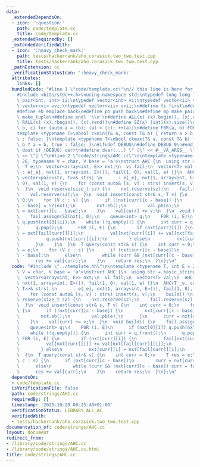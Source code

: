 ```yaml
---
data:
  _extendedDependsOn:
  - icon: ':question:'
    path: code/template.cc
    title: code/template.cc
  _extendedRequiredBy: []
  _extendedVerifiedWith:
  - icon: ':heavy_check_mark:'
    path: tests/hackerrank/aho_corasick.two_two.test.cpp
    title: tests/hackerrank/aho_corasick.two_two.test.cpp
  _pathExtension: cc
  _verificationStatusIcon: ':heavy_check_mark:'
  attributes:
    links: []
  bundledCode: "#line 1 \"code/template.cc\"\n// this line is here for a reason\n\
    #include <bits/stdc++.h>\nusing namespace std;\ntypedef long long ll;\ntypedef\
    \ pair<int, int> ii;\ntypedef vector<int> vi;\ntypedef vector<ii> vii;\ntypedef\
    \ vector<vi> vvi;\ntypedef vector<vii> vvii;\n#define fi first\n#define se second\n\
    #define eb emplace_back\n#define pb push_back\n#define mp make_pair\n#define mt\
    \ make_tuple\n#define endl '\\n'\n#define ALL(x) (x).begin(), (x).end()\n#define\
    \ RALL(x) (x).rbegin(), (x).rend()\n#define SZ(x) (int)(x).size()\n#define FOR(a,\
    \ b, c) for (auto a = (b); (a) < (c); ++(a))\n#define F0R(a, b) FOR (a, 0, (b))\n\
    template <typename T>\nbool ckmin(T& a, const T& b) { return a > b ? a = b, true\
    \ : false; }\ntemplate <typename T>\nbool ckmax(T& a, const T& b) { return a <\
    \ b ? a = b, true : false; }\n#ifndef DEBUG\n#define DEBUG 0\n#endif\n#define\
    \ dout if (DEBUG) cerr\n#define dvar(...) \" [\" << #__VA_ARGS__ \": \" << (__VA_ARGS__)\
    \ << \"] \"\n#line 2 \"code/strings/AHC.cc\"\n\ntemplate <typename T, int E =\
    \ 26, typename V = char, V base = 'a'>\nstruct AHC {\n  using str = basic_string<V>;\n\
    \  T e;\n  vector<array<int, E>> nxt;\n  vi fail;\n  vector<T> val;\n  AHC(T _e)\
    \ : e{_e}, nxt(1, array<int, E>()), fail(1, 0), val(1, e) {}\n  AHC(T _e, const\
    \ vector<pair<str, T>>& strs) \n      : e{_e}, nxt(1, array<int, E>()), fail(1,\
    \ 0), val(1, e) {\n    for (const auto& [s, v] : strs) insert(s, v);\n    build();\n\
    \  }\n  void reserve(size_t sz) {\n    nxt.reserve(sz);\n    fail.reserve(sz);\n\
    \    val.reserve(sz);\n  }\n  void insert(const str& s, T v) {\n    int curr =\
    \ 0;\n    for (V c : s) {\n      if (!nxt[curr][c - base]) {\n        nxt[curr][c\
    \ - base] = SZ(nxt);\n        nxt.eb();\n        val.pb(e);\n      }\n      curr\
    \ = nxt[curr][c - base];\n    }\n    val[curr] += v;\n  }\n  void build() {\n\
    \    fail.assign(SZ(nxt), 0);\n    queue<int> q;\n    F0R (i, E)\n      if (nxt[0][i])\
    \ q.push(nxt[0][i]);\n    while (!q.empty()) {\n      int curr = q.front();\n\
    \      q.pop();\n      F0R (i, E) {\n        if (nxt[curr][i]) {\n          fail[nxt[curr][i]]\
    \ = nxt[fail[curr]][i];\n          val[nxt[curr][i]] += val[nxt[fail[curr]][i]];\n\
    \          q.push(nxt[curr][i]);\n        } else\n          nxt[curr][i] = nxt[fail[curr]][i];\n\
    \      }\n    }\n  }\n  T query(const str& s) {\n    int curr = 0;\n    T res\
    \ = e;\n    for (V c : s) {\n      if (nxt[curr][c - base])\n        curr = nxt[curr][c\
    \ - base];\n      else\n        while (curr && !nxt[curr][c - base]) curr = fail[curr];\n\
    \      res += val[curr];\n    }\n    return res;\n  }\n};\n"
  code: "#include \"../template.hh\"\n\ntemplate <typename T, int E = 26, typename\
    \ V = char, V base = 'a'>\nstruct AHC {\n  using str = basic_string<V>;\n  T e;\n\
    \  vector<array<int, E>> nxt;\n  vi fail;\n  vector<T> val;\n  AHC(T _e) : e{_e},\
    \ nxt(1, array<int, E>()), fail(1, 0), val(1, e) {}\n  AHC(T _e, const vector<pair<str,\
    \ T>>& strs) \n      : e{_e}, nxt(1, array<int, E>()), fail(1, 0), val(1, e) {\n\
    \    for (const auto& [s, v] : strs) insert(s, v);\n    build();\n  }\n  void\
    \ reserve(size_t sz) {\n    nxt.reserve(sz);\n    fail.reserve(sz);\n    val.reserve(sz);\n\
    \  }\n  void insert(const str& s, T v) {\n    int curr = 0;\n    for (V c : s)\
    \ {\n      if (!nxt[curr][c - base]) {\n        nxt[curr][c - base] = SZ(nxt);\n\
    \        nxt.eb();\n        val.pb(e);\n      }\n      curr = nxt[curr][c - base];\n\
    \    }\n    val[curr] += v;\n  }\n  void build() {\n    fail.assign(SZ(nxt), 0);\n\
    \    queue<int> q;\n    F0R (i, E)\n      if (nxt[0][i]) q.push(nxt[0][i]);\n\
    \    while (!q.empty()) {\n      int curr = q.front();\n      q.pop();\n     \
    \ F0R (i, E) {\n        if (nxt[curr][i]) {\n          fail[nxt[curr][i]] = nxt[fail[curr]][i];\n\
    \          val[nxt[curr][i]] += val[nxt[fail[curr]][i]];\n          q.push(nxt[curr][i]);\n\
    \        } else\n          nxt[curr][i] = nxt[fail[curr]][i];\n      }\n    }\n\
    \  }\n  T query(const str& s) {\n    int curr = 0;\n    T res = e;\n    for (V\
    \ c : s) {\n      if (nxt[curr][c - base])\n        curr = nxt[curr][c - base];\n\
    \      else\n        while (curr && !nxt[curr][c - base]) curr = fail[curr];\n\
    \      res += val[curr];\n    }\n    return res;\n  }\n};\n"
  dependsOn:
  - code/template.cc
  isVerificationFile: false
  path: code/strings/AHC.cc
  requiredBy: []
  timestamp: '2020-10-29 00:25:40+01:00'
  verificationStatus: LIBRARY_ALL_AC
  verifiedWith:
  - tests/hackerrank/aho_corasick.two_two.test.cpp
documentation_of: code/strings/AHC.cc
layout: document
redirect_from:
- /library/code/strings/AHC.cc
- /library/code/strings/AHC.cc.html
title: code/strings/AHC.cc
---
```

